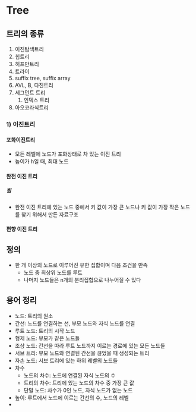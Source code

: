 # Tree

## 트리의 종류

1. 이진탐색트리
2. 힙트리
3. 허프만트리
4. 트라이
5. suffix tree, suffix array
6. AVL, B, 다진트리
7. 세그먼트 트리
   1. 인덱스 트리
8. 아오코라식트리

### 1) 이진트리

#### 포화이진트리

* 모든 레벨에 노드가 포화상태로 차 있는 이진 트리
* 높이가 h일 때, 최대 노드

#### 완전 이진 트리

##### 힙

* 완전 이진 트리에 있는 노드 중에서 키 값이 가장 큰 노드나 키 값이 가장 작은 노드를 찾기 위해서 만든 자료구조

#### 편향 이진 트리



## 정의

* 한 개 이상의 노드로 이루어진 유한 집합이며 다음 조건을 만족
  * 노드 중 최상위 노드를 루트
  * 나머지 노드들은 n개의 분리집합으로 나누어질 수 있다



## 용어 정리

* 노드: 트리의 원소
* 간선: 노드를 연결하는 선, 부모 노드와 자식 노드를 연결
* 루트 노드: 트리의 시작 노드
* 형제 노드: 부모가 같은 노드들
* 조상 노드: 간선을 따라 루트 노드까지 이르는 경로에 있는 모든 노드들
* 서브 트리: 부모 노드와 연결된 간선을 끊었을 때 생성되는 트리
* 자손 노드: 서브 트리에 있는 하위 레벨의 노드들
* 차수
  * 노드의 차수: 노드에 연결된 자식 노드의 수
  * 트리의 차수: 트리에 있는 노드의 차수 중 가장 큰 값
  * 단말 노드: 차수가 0인 노드, 자식 노드가 없는 노드
* 높이: 루트에서 노드에 이르는 간선의 수, 노드의 레벨
* 